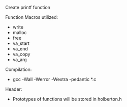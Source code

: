 Create printf function

Function Macros utilized:
* write
* malloc
* free
* va_start
* va_end
* va_copy
* va_arg

Compilation:
* gcc -Wall -Werror -Wextra -pedantic *.c

Header:
* Prototypes of functions will be stored in holberton.h